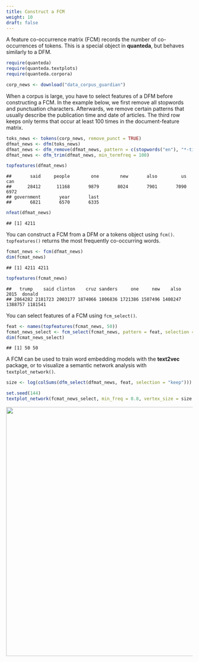 ```yaml
---
title: Construct a FCM
weight: 10
draft: false
---
```


A feature co-occurrence matrix (FCM) records the number of co-occurrences of tokens. This is a special object in **quanteda**, but behaves similarly to a DFM. 


```r
require(quanteda)
require(quanteda.textplots)
require(quanteda.corpora)
```


```r
corp_news <- download("data_corpus_guardian")
```



When a corpus is large, you have to select features of a DFM before constructing a FCM. In the example below, we first remove all stopwords and punctuation characters. Afterwards, we remove certain patterns that usually describe the publication time and date of articles. The third row keeps only terms that occur at least 100 times in the document-feature matrix. 


```r
toks_news <- tokens(corp_news, remove_punct = TRUE)
dfmat_news <- dfm(toks_news)
dfmat_news <- dfm_remove(dfmat_news, pattern = c(stopwords("en"), "*-time", "updated-*", "gmt", "bst"))
dfmat_news <- dfm_trim(dfmat_news, min_termfreq = 100)

topfeatures(dfmat_news)
```

```
##       said     people        one        new       also         us        can 
##      28412      11168       9879       8024       7901       7090       6972 
## government       year       last 
##       6821       6570       6335
```

```r
nfeat(dfmat_news)
```

```
## [1] 4211
```

You can construct a FCM from a DFM or a tokens object using `fcm()`. `topfeatures()` returns the most frequently co-occurring words.


```r
fcmat_news <- fcm(dfmat_news)
dim(fcmat_news)
```

```
## [1] 4211 4211
```

```r
topfeatures(fcmat_news)
```

```
##   trump    said clinton    cruz sanders     one     new    also    2015  donald 
## 2864282 2181723 2003177 1874066 1806836 1721386 1507496 1408247 1388757 1181541
```

You can select features of a FCM using `fcm_select()`.


```r
feat <- names(topfeatures(fcmat_news, 50))
fcmat_news_select <- fcm_select(fcmat_news, pattern = feat, selection = "keep")
dim(fcmat_news_select)
```

```
## [1] 50 50
```

A FCM can be used to train word embedding models with the **text2vec** package, or to visualize a semantic network analysis with ` textplot_network()`.


```r
size <- log(colSums(dfm_select(dfmat_news, feat, selection = "keep")))

set.seed(144)
textplot_network(fcmat_news_select, min_freq = 0.8, vertex_size = size / max(size) * 3)
```

<img src="/basic-operations/fcm/fcm_files/figure-html/unnamed-chunk-7-1.png" width="672" />

